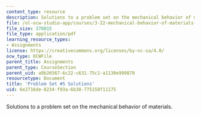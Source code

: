 ```yaml
---
content_type: resource
description: Solutions to a problem set on the mechanical behavior of materials.
file: /ol-ocw-studio-app/courses/3-22-mechanical-behavior-of-materials-spring-2008/6e2716de8234f93a6b38775158f11175_sol5.pdf
file_size: 370015
file_type: application/pdf
learning_resource_types:
- Assignments
license: https://creativecommons.org/licenses/by-nc-sa/4.0/
ocw_type: OCWFile
parent_title: Assignments
parent_type: CourseSection
parent_uid: a9b26567-6c22-c631-75c1-a1130e999870
resourcetype: Document
title: 'Problem Set #5 Solutions'
uid: 6e2716de-8234-f93a-6b38-775158f11175
---
```

Solutions to a problem set on the mechanical behavior of materials.